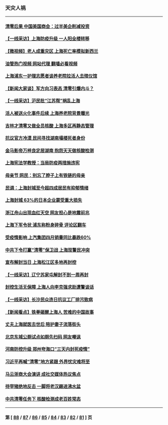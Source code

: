 ### 天灾人祸
---
#### [清零后果 中国美国商会：过半美企削减投资](../../pages/ncid280/n13731358.md?05100445) 
#### [【一线采访】上海防疫升级 一人阳全楼转移](../../pages/ncid280/n13731443.md?05100445) 
#### [【微视频】老人成重灾区 上海死亡率模拟新西兰](../../pages/ncid280/n13731402.md?05100445) 
#### [油管热门视频 网站代理 翻墙必看视频](http://209.222.30.114:81/youtube.html?05100445)
#### [上海浦东一护理志愿者谈养老院拉活人去殡仪馆](../../pages/ncid280/n13731427.md?05100445) 
#### [【新闻大家谈】军方向习表态 清零引爆内斗？](../../pages/ncid280/n13731268.md?05100445) 
#### [【一线采访】沪民批“江苏帮”祸乱上海](../../pages/ncid280/n13731242.md?05100445) 
#### [活人被送火化事件后续 上海养老院背景曝光](../../pages/ncid280/n13731157.md?05100445) 
#### [吉林才清零又做全员核酸 上海多区再静态管理](../../pages/ncid280/n13731187.md?05100445) 
#### [抗议官方冷漠 民间寻找湖南塌楼死者身份](../../pages/ncid280/n13730801.md?05100445) 
#### [金马影帝万梓良定居湖南 抱怨天天做核酸检测](../../pages/ncid280/n13730589.md?05100445) 
#### [上海宪法学教授：当局防疫两措施违宪](../../pages/ncid280/n13730561.md?05100445) 
#### [母亲节 网民：别忘了脖子上有铁链的母亲](../../pages/ncid280/n13730439.md?05100445) 
#### [民调：上海封城至今超四成居民有抑郁情绪](../../pages/ncid280/n13730381.md?05100445) 
#### [上海封城 63%的日本企业蒙受重大损失](../../pages/ncid280/n13730353.md?05100445) 
#### [浙江舟山出现血红天空 网友担心是地震前兆](../../pages/ncid280/n13730103.md?05100445) 
#### [上海下军令状 浦东称粉身碎骨 评论区翻车](../../pages/ncid280/n13729974.md?05100445) 
#### [受疫情影响 上汽集团四月销量同比暴跌60%](../../pages/ncid280/n13729765.md?05100445) 
#### [中共下令打赢“清零”保卫战 上海现警民冲突](../../pages/ncid280/n13729726.md?05100445) 
#### [宣布解封当日 上海松江区多地再封控](../../pages/ncid280/n13729650.md?05100445) 
#### [【一线采访】辽宁苏家屯解封不到一周再封](../../pages/ncid280/n13729625.md?05100445) 
#### [封控生活无保障 上海人向李克强求助遭警谈话](../../pages/ncid280/n13729548.md?05100445) 
#### [【一线采访】长沙民众连日抗议工厂排污致病](../../pages/ncid280/n13729392.md?05100445) 
#### [【新闻看点】铁拳砸醒上海人 苦难的中国故事](../../pages/ncid280/n13729051.md?05100445) 
#### [丈夫上海就医去世后 陪护妻子流落街头](../../pages/ncid280/n13729307.md?05100445) 
#### [北京东城公厕试点如厕先扫码 网友嘲讽](../../pages/ncid280/n13729304.md?05100445) 
#### [河南防控升级 郑州夸海口“三天内封死疫情”](../../pages/ncid280/n13729004.md?05100445) 
#### [习近平再喊“清零”地方紧跟 外界忧灾难将至](../../pages/ncid280/n13728778.md?05100445) 
#### [马云浙商大会演讲 成社交媒体热议焦点](../../pages/ncid280/n13728890.md?05100445) 
#### [待宰猪绝地反击 一脚将老汉踢进沸水盆](../../pages/ncid280/n13728801.md?05100445) 
#### [中共清零任务下 核酸检测成老百姓常态](../../pages/ncid280/n13728838.md?05100445) 

---
#### 第 [ [88](./88.md?05100445) / [87](./87.md?05100445) / [86](./86.md?05100445) / [85](./85.md?05100445) / [84](./84.md?05100445) / [83](./83.md?05100445) / [82](./82.md?05100445) / [81](./81.md?05100445) ] 页
